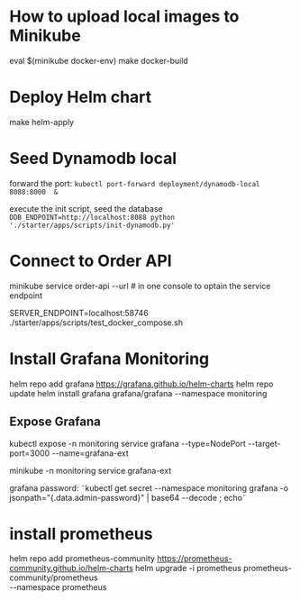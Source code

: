 # How to upload local images to Minikube 

eval $(minikube docker-env)
make docker-build 

# Deploy Helm chart 

make helm-apply


# Seed Dynamodb local

forward the port:
`kubectl port-forward deployment/dynamodb-local  8088:8000  &`

execute the init script, seed the database
`DDB_ENDPOINT=http://localhost:8088 python './starter/apps/scripts/init-dynamodb.py'`


# Connect to Order API

minikube service order-api --url # in one console to optain the service endpoint 

SERVER_ENDPOINT=localhost:58746 ./starter/apps/scripts/test_docker_compose.sh

# Install Grafana Monitoring 

helm repo add grafana https://grafana.github.io/helm-charts
helm repo update
helm install grafana grafana/grafana --namespace monitoring
## Expose Grafana
kubectl expose -n monitoring service grafana --type=NodePort --target-port=3000 --name=grafana-ext

minikube -n monitoring service grafana-ext

grafana password: ˜kubectl get secret --namespace monitoring grafana -o jsonpath="{.data.admin-password}" | base64 --decode ; echo˜

# install prometheus 
helm repo add prometheus-community https://prometheus-community.github.io/helm-charts
helm upgrade -i prometheus prometheus-community/prometheus \
    --namespace prometheus 
